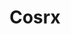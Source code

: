 ---
layout: beauty-collection
title: Cosrx
permalink: /cosrx
description: COSRX is a South Korean skincare brand known for its effective formulations that focus on problem-solving ingredients. With a commitment to quality, COSRX combines innovative technology with natural components to create products suitable for various skin types. The brand emphasizes transparency, offering clean formulations that prioritize the skin's health and balance. COSRX has gained popularity globally for its focus on acne treatment and hydration solutions, making it a favorite among skincare enthusiasts.
meta_description: Gentle, effective, and dermatologist-loved—COSRX skincare is designed for real skin concerns. Shop now for targeted treatments and bestsellers.
title_img: /images/brands/cosrx-logo.jpg
thumb: cosrx-logo
---